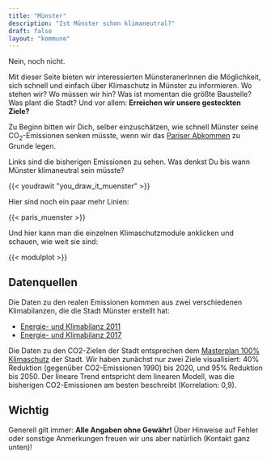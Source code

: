 ```yaml
---
title: "Münster"
description: "Ist Münster schon klimaneutral?"
draft: false
layout: "kommune"
---
```


Nein, noch nicht.

Mit dieser Seite bieten wir interessierten MünsteranerInnen die Möglichkeit,
sich schnell und einfach über Klimaschutz in Münster zu informieren.
Wo stehen wir? Wo müssen wir hin? Was ist momentan die größte Baustelle?
Was plant die Stadt?
Und vor allem: **Erreichen wir unsere gesteckten Ziele?**

Zu Beginn bitten wir Dich, selber einzuschätzen, wie schnell Münster seine
CO<sub>2</sub>-Emissionen senken müsste, wenn wir das [Pariser Abkommen](../paris-limits) zu Grunde legen.

Links sind die bisherigen Emissionen zu sehen. Was denkst Du bis wann Münster
klimaneutral sein müsste?

{{< youdrawit "you_draw_it_muenster" >}}

Hier sind noch ein paar mehr Linien:

{{< paris_muenster >}}

Und hier kann man die einzelnen Klimaschutzmodule anklicken und schauen, wie weit sie sind:

{{< modulplot >}}

## Datenquellen

Die Daten zu den realen Emissionen kommen aus zwei verschiedenen Klimabilanzen, die die Stadt Münster erstellt hat:

- [Energie- und Klimabilanz 2011](https://www.stadt-muenster.de/sessionnet/sessionnetbi/vo0050.php?__kvonr=2004035809)
- [Energie- und Klimabilanz 2017](https://www.stadt-muenster.de/sessionnet/sessionnetbi/vo0050.php?__kvonr=2004044154)

Die Daten zu den CO2-Zielen der Stadt entsprechen dem [Masterplan 100% Klimaschutz](https://www.stadt-muenster.de/klima/unser-klima-2050.html) der Stadt.
Wir haben zunächst nur zwei Ziele visualisiert: 40% Reduktion (gegenüber
CO2-Emissionen 1990) bis 2020, und 95% Reduktion bis 2050. Der lineare Trend
entspricht dem linearen Modell, was die bisherigen CO2-Emissionen am besten beschreibt (Korrelation: 0,9).

## Wichtig

Generell gilt immer: **Alle Angaben ohne Gewähr!** Über Hinweise auf
Fehler oder sonstige Anmerkungen freuen wir uns aber natürlich (Kontakt ganz unten)!
